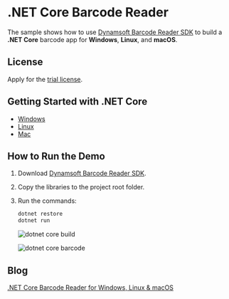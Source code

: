 # .NET Core Barcode Reader
The sample shows how to use [Dynamsoft Barcode Reader SDK][0] to build a **.NET Core** barcode app for **Windows**, **Linux**, and **macOS**.

## License
Apply for the [trial license](https://www.dynamsoft.com/CustomerPortal/Portal/Triallicense.aspx).

## Getting Started with .NET Core
* [Windows](https://www.microsoft.com/net/core#windowscmd)
* [Linux](https://www.microsoft.com/net/core#linuxubuntu)
* [Mac](https://www.microsoft.com/net/core#macos)

## How to Run the Demo
1. Download [Dynamsoft Barcode Reader SDK][1].
2. Copy the libraries to the project root folder.
3. Run the commands:

    ```bash
    dotnet restore
    dotnet run
    ```

    ![dotnet core build](https://www.codepool.biz/wp-content/uploads/2017/05/dotnetcore-bin.PNG)

    ![dotnet core barcode](https://www.codepool.biz/wp-content/uploads/2017/05/dotnet-core-barcode.PNG)
    
    
## Blog
[.NET Core Barcode Reader for Windows, Linux & macOS](https://www.codepool.biz/net-core-barcode-app.html)

[0]:http://www.dynamsoft.com/Products/Dynamic-Barcode-Reader.aspx
[1]:https://www.dynamsoft.com/Downloads/Dynamic-Barcode-Reader-Download.aspx

